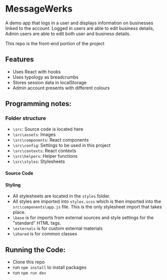 # MessageWerks
A demo app that logs in a user and displays information on businesses linked to the account. Logged in users are able to edit business details, Admin users are able to edit both user and business details.

This repo is the front-end portion of the project

## Features
- Uses React with hooks
- Uses typology as breadcrumbs
- Stores session data in localStorage
- Admin account presents with different colours


## Programming notes:
### Folder structure
- `\src`: Source code is located here
- `\src\assets`: Images
- `\src\components`: React components
- `\src\config`: Settings to be used in this project
- `\src\contexts`: React contexts
- `\src\helpers`: Helper functions
- `\src\styles`: Stylesheets
  

#### Source Code


#### Styling
- All stylesheets are located in the `styles` folder.
- All styles are imported into `styles.scss` which is then imported into the `src\components\app.js` file. This is the only stylesheet import that takes place.
- `\base` is for imports from external sources and style settings for the "standard" HTML tags.
- `\externals` is for custom external materials
- `\shared` is for common classes


## Running the Code:
- Clone this repo
- run `npm install` to install packages
- run `npm run dev` 
